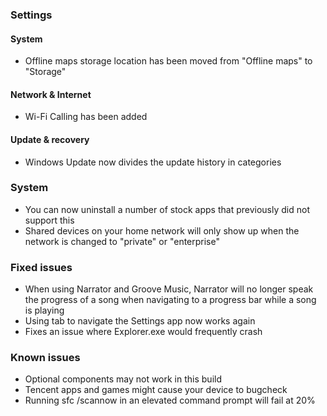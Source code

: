 ### Settings
#### System
- Offline maps storage location has been moved from "Offline maps" to "Storage"

#### Network & Internet
- Wi-Fi Calling has been added

#### Update & recovery
- Windows Update now divides the update history in categories

### System
- You can now uninstall a number of stock apps that previously did not support this
- Shared devices on your home network will only show up when the network is changed to "private" or "enterprise"

### Fixed issues
- When using Narrator and Groove Music, Narrator will no longer speak the progress of a song when navigating to a progress bar while a song is playing
- Using tab to navigate the Settings app now works again
- Fixes an issue where Explorer.exe would frequently crash

### Known issues
- Optional components may not work in this build
- Tencent apps and games might cause your device to bugcheck
- Running sfc /scannow in an elevated command prompt will fail at 20%